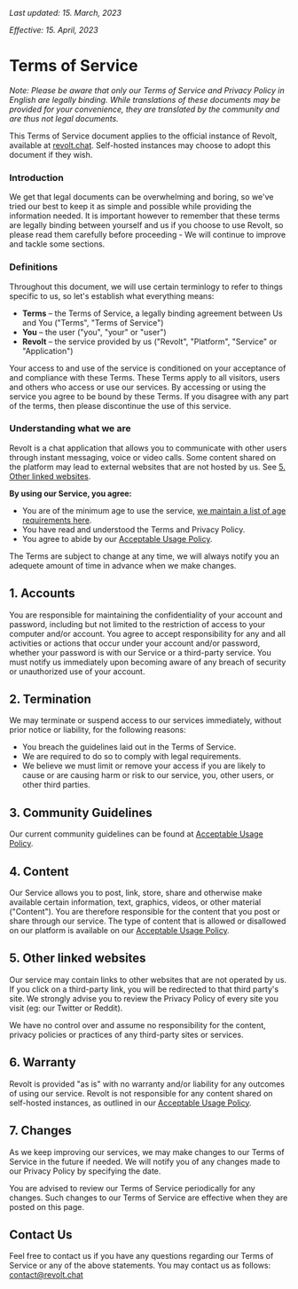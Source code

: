 _Last updated: 15. March, 2023_

_Effective: 15. April, 2023_

# Terms of Service

_Note: Please be aware that only our Terms of Service and Privacy Policy in English are legally binding. While translations of these documents may be provided for your convenience, they are translated by the community and are thus not legal documents._

This Terms of Service document applies to the official instance of Revolt, available at [revolt.chat](https://revolt.chat). Self-hosted instances may choose to adopt this document if they wish.

### **Introduction**

We get that legal documents can be overwhelming and boring, so we've tried our best to keep it as simple and possible while providing the information needed. It is important however to remember that these terms are legally binding between yourself and us if you choose to use Revolt, so please read them carefully before proceeding - We will continue to improve and tackle some sections.

### Definitions

Throughout this document, we will use certain terminlogy to refer to things specific to us, so let's establish what everything means:

- **Terms** – the Terms of Service, a legally binding agreement between Us and You ("Terms", "Terms of Service")
- **You** – the user ("you", "your" or "user")
- **Revolt** – the service provided by us ("Revolt", "Platform", "Service" or "Application")

Your access to and use of the service is conditioned on your acceptance of and compliance with these Terms. These Terms apply to all visitors, users and others who access or use our services. By accessing or using the service you agree to be bound by these Terms. If you disagree with any part of the terms, then please discontinue the use of this service.

### **Understanding what we are**

Revolt is a chat application that allows you to communicate with other users through instant messaging, voice or video calls. Some content shared on the platform may lead to external websites that are not hosted by us. See [5. Other linked websites](#5.%20Other%20linked%20websites).

**By using our Service, you agree:**

- You are of the minimum age to use the service, [we maintain a list of age requirements here](https://support.revolt.chat/kb/safety/minimum-age-guidelines).
- You have read and understood the Terms and Privacy Policy.
- You agree to abide by our [Acceptable Usage Policy](https://revolt.chat/aup).

The Terms are subject to change at any time, we will always notify you an adequete amount of time in advance when we make changes.

## 1. Accounts

You are responsible for maintaining the confidentiality of your account and password, including but not limited to the restriction of access to your computer and/or account. You agree to accept responsibility for any and all activities or actions that occur under your account and/or password, whether your password is with our Service or a third-party service. You must notify us immediately upon becoming aware of any breach of security or unauthorized use of your account.

## 2. Termination

We may terminate or suspend access to our services immediately, without prior notice or liability, for the following reasons:

- You breach the guidelines laid out in the Terms of Service.
- We are required to do so to comply with legal requirements.
- We believe we must limit or remove your access if you are likely to cause or are causing harm or risk to our service, you, other users, or other third parties.

## 3. Community Guidelines

Our current community guidelines can be found at [Acceptable Usage Policy](https://revolt.chat/aup).

## 4. Content

Our Service allows you to post, link, store, share and otherwise make available certain information, text, graphics, videos, or other material ("Content"). You are therefore responsible for the content that you post or share through our service. The type of content that is allowed or disallowed on our platform is available on our [Acceptable Usage Policy](https://revolt.chat/aup).

## 5. Other linked websites

Our service may contain links to other websites that are not operated by us. If you click on a third-party link, you will be redirected to that third party's site. We strongly advise you to review the Privacy Policy of every site you visit (eg: our Twitter or Reddit).

We have no control over and assume no responsibility for the content, privacy policies or practices of any third-party sites or services.

## 6. Warranty

Revolt is provided "as is" with no warranty and/or liability for any outcomes of using our service. Revolt is not responsible for any content shared on self-hosted instances, as outlined in our [Acceptable Usage Policy](https://revolt.chat/aup).

## 7. Changes

As we keep improving our services, we may make changes to our Terms of Service in the future if needed. We will notify you of any changes made to our Privacy Policy by specifying the date.

You are advised to review our Terms of Service periodically for any changes. Such changes to our Terms of Service are effective when they are posted on this page.

## Contact Us

Feel free to contact us if you have any questions regarding our Terms of Service or any of the above statements. You may contact us as follows: [contact@revolt.chat](mailto:contact@revolt.chat)
